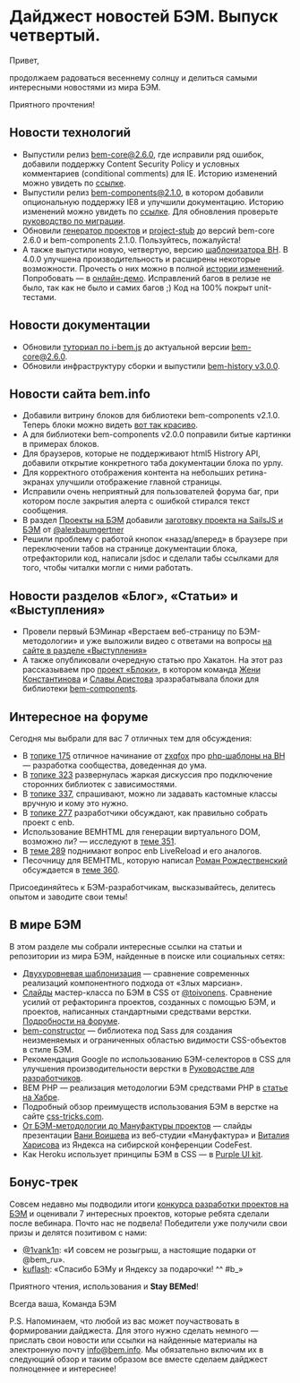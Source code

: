 # Дайджест новостей БЭМ. Выпуск четвертый.

Привет, 

продолжаем радоваться весеннему солнцу и делиться самыми интересными новостями из мира БЭМ.

Приятного прочтения!

## Новости технологий

  * Выпустили релиз [bem-core@2.6.0](https://ru.bem.info/libs/bem-core/v2.6.0/), где исправили ряд ошибок, добавили поддержку Content Security Policy и условных комментариев (conditional comments) для IE. Историю изменений можно увидеть по [ссылке](https://ru.bem.info/libs/bem-core/v2.6.0/changelog/).
  * Выпустили релиз [bem-components@2.1.0](https://ru.bem.info/libs/bem-components/v2.1.0/), в котором добавили опциональную поддержку IE8 и улучшили документацию. Историю изменений можно увидеть по [ссылке](https://ru.bem.info/libs/bem-components/v2.1.0/changelog/). Для обновления проверьте [руководство по миграции](https://github.com/bem/bem-components/blob/v2/MIGRATION.ru.md).
  * Обновили [генератор проектов](https://ru.bem.info/tools/bem/bem-stub/) и [project-stub](https://ru.bem.info/tutorials/project-stub/) до версий bem-core 2.6.0 и bem-components 2.1.0. Пользуйтесь, пожалуйста!
  * А также выпустили новую, четвертую, версию [шаблонизатора BH](https://ru.bem.info/blog/bh-v4/). В  4.0.0 улучшена производительность и расширены некоторые возможности. Прочесть о них можно в полной [истории изменений](https://ru.bem.info/technology/bh/v4/changelog/). Попробовать — в [онлайн-демо](https://bem.github.io/bh/). Исправлений багов в релизе не было, так как не было и самих багов ;) Код на 100% покрыт unit-тестами.

## Новости документации

  * Обновили [туториал по i-bem.js](https://ru.bem.info/articles/bem-js-main-terms/) до актуальной версии bem-core@2.6.0.
  * Обновили инфраструктуру сборки и выпустили [bem-history v3.0.0](https://ru.bem.info/libs/bem-history/).

## Новости сайта bem.info

  * Добавили витрину блоков для библиотеки bem-components v2.1.0. Теперь блоки можно видеть [вот так красиво](https://ru.bem.info/libs/bem-components/v2.1.0/showcase/). 
  * А для библиотеки bem-components v2.0.0 поправили битые картинки в примерах блоков.
  * Для браузеров, которые не поддерживают html5 Histrory API, добавили открытие конкретного таба документации блока по урлу.
  * Для корректного отображения контента на небольших ретина-экранах улучшили отображение главной страницы.
  * Исправили очень неприятный для пользователей форума баг, при котором после закрытия алерта с ошибкой стирался текст сообщения.
  * В раздел [Проекты на БЭМ](https://ru.bem.info/built-with-b/) добавили [заготовку проекта на SailsJS и БЭМ](http://bit.ly/builtwithb-ru) от [@alexbaumgertner](https://twitter.com/alexbaumgertner)
  * Решили проблему с работой кнопок «назад/вперед» в браузере при переключении табов на странице документации блока, отрефакторили код, написали jsdoc и сделали табы ссылками для того, чтобы читалки могли с ними работать.

## Новости разделов «Блог», «Статьи» и «Выступления»

  * Провели первый БЭМинар «Верстаем веб-страницу по БЭМ-методологии» и уже выложили видео с ответами на вопросы [на сайте в разделе «Выступления»](https://ru.bem.info/talks/beminar-css-2015/)
  * А также опубликовали очередную статью про Хакатон. На этот раз рассказываем про [проект «Блоки»](https://ru.bem.info/blog/first-bem-block/), в котором команда [Жени Константинова](https://ru.bem.info/authors/konstantinov-eugeny) и [Славы Аристова](https://ru.bem.info/authors/aristov-slava) зразрабатывала блоки для библиотеки [bem-components](https://ru.bem.info/libs/bem-components/).
 
## Интересное на форуме

Сегодня мы выбрали для вас 7 отличных тем для обсуждения:

  * В [топике 175](https://ru.bem.info/forum/issues/175/) отличное начинание от [zxqfox](https://github.com/zxqfox) про [php-шаблоны на BH](https://ru.bem.info/forum/issues/175/) —  разработка сообщества, доведенная до ума.
  * В [топике 323](https://ru.bem.info/forum/issues/323/) развернулась жаркая дискуссия про подключение сторонних библиотек с зависимостями. 
  * В [топике 337](https://ru.bem.info/forum/issues/337/), спрашивают, можно ли задавать кастомные классы вручную и кому это нужно.
  * В [топике 277](https://ru.bem.info/forum/issues/277/) разработчики обсуждают, как правильно собрать проект с enb.
  * Использование BEMHTML для генерации виртуального DOM, возможно ли? — исследуют в [теме 351](https://ru.bem.info/forum/issues/351/).
  * В [теме 289](https://ru.bem.info/forum/issues/289/) поднимают вопрос enb LiveReload и его аналогов.
  * Песочницу для BEMHTML, которую написал [Роман Рождественский](https://twitter.com/sbmaxx) обсуждается в [теме 360](https://ru.bem.info/forum/issues/360/).

Присоединяйтесь к БЭМ-разработчикам, высказывайтесь, делитесь опытом и заводите свои темы!

## В мире БЭМ

В этом разделе мы собрали интересные ссылки на статьи и репозитории из мира БЭМ, найденные в поиске или социальных сетях:
  * [Двухуровневая шаблонизация](http://www.slideshare.net/iAdramelk/2015-46056183/1) — сравнение современных реализаций компонентного подхода от «Злых марсиан».
  * [Слайды](http://varya.me/bem-css-workshop/) мастер-класса по БЭМ в CSS от [@toivonens](http://varya.me/). Сравнение усилий от рефакторинга проектов, созданных с помощью БЭМ, и проектов, написанных стандартными средствами верстки. [Подробности на форуме](https://ru.bem.info/forum/issues/325/).
  * [bem-constructor](https://github.com/danielguillan/bem-constructor) — библиотека под Sass для создания неизменяемых и ограниченных областью видимости CSS-объектов в стиле БЭМ.
  * Рекомендация Google по использованию БЭМ-селекторов в CSS для улучшения производительности верстки в [Руководстве для разработчиков]( https://developers.google.com/web/fundamentals/performance/rendering/reduce-the-scope-and-complexity-of-style-calculations).
  * BEM PHP — реализация методологии БЭМ средствами PHP в [статье на Хабре](http://habrahabr.ru/post/249629/).
  * Подробный обзор преимуществ использования БЭМ в верстке на сайте [css-tricks.com](https://css-tricks.com/bem-101/).
  * [От БЭМ-методологии до Мануфактуры проектов](http://2015.codefest.ru/lecture/1018) — слайды презентации [Вани Воищева](https://twitter.com/voischev) из веб-студии «Мануфактура» и [Виталия Харисова](https://ru.bem.info/authors/harisov-vitaly/) из Яндекса на сибирской конференции CodeFest.
  * Как Heroku использует принципы БЭМ в CSS — в [Purple UI kit](http://purple.herokuapp.com).

## Бонус-трек

Совсем недавно мы подводили итоги [конкурса разработки проектов на БЭМ](https://ru.bem.info/blog/bem-competition-winners/) и оценивали 7 интересных проектов, которые ребята сделали после вебинара. Почто нас не подвела! Победители уже получили свои призы и делятся позитивом с нами:
  * [@1vank1n](https://twitter.com/1vank1n/status/583277703933128704): «И совсем не розыгрыш, а настоящие подарки от @bem_ru».
  * [kuflash](https://twitter.com/kuflash): «Спасибо БЭМу и Яндексу за подарочки! ^^ #b_»

Приятного чтения, использования и **Stay BEMed**!

Всегда ваша,
Команда БЭМ

P.S. Напоминаем, что любой из вас может поучаствовать в формировании дайджеста. Для этого нужно сделать немного — прислать свои новости или ссылки на найденные материалы на электронную почту [info@bem.info](mailto:info@bem.info). Мы обязательно включим их в следующий обзор и таким образом все вместе сделаем дайджест полноценнее и интереснее!
